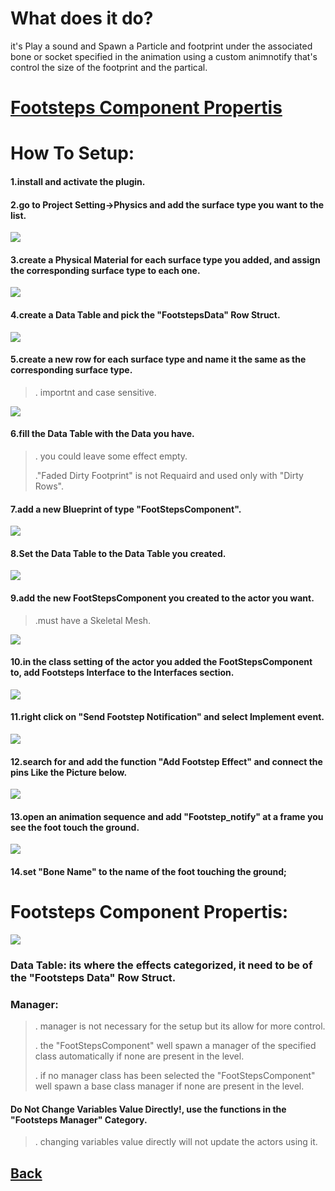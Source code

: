 # What does it do?
it's Play a sound and Spawn a Particle and footprint under the associated bone or socket
specified in the animation using a custom animnotify that's control the size of the footprint and the partical.
# [Footsteps Component Propertis](/How%20To%20Setup.md#footsteps-component-propertis)
# How To Setup:

#### 1.install and activate the plugin.

#### 2.go to Project Setting->Physics and add the surface type you want to the list.
![](/img/01.png)
#### 3.create a Physical Material for each surface type you added, and assign the corresponding surface type to each one.
 ![](/img/02.png)
#### 4.create a Data Table and pick the "FootstepsData" Row Struct.

 ![](/img/03.png)
 
#### 5.create a new row for each surface type and name it the same as the corresponding surface type. 
>. importnt and case sensitive.

  ![](/img/04.png) 
#### 6.fill the Data Table with the Data you have. 
>. you could leave some effect empty.
>
>."Faded Dirty Footprint" is not Requaird and used only with "Dirty Rows".
#### 7.add a new Blueprint of type "FootStepsComponent".
 ![](/img/05.png)
#### 8.Set the Data Table to the Data Table you created.
 ![](/img/06.png)
#### 9.add the new FootStepsComponent you created to the actor you want. 
>.must have a Skeletal Mesh.
>
![](/img/07.png)  
#### 10.in the class setting of the actor you added the FootStepsComponent to, add Footsteps Interface to the Interfaces section.
  ![](/img/08.png)  
#### 11.right click on "Send Footstep Notification" and select Implement event. 
  ![](/img/09.png)  
#### 12.search for and add the function "Add Footstep Effect" and connect the pins Like the Picture below. 
  ![](/img/10.png)
#### 13.open an animation sequence and add "Footstep_notify" at a frame you see the foot touch the ground.
![](/img/11.png)
#### 14.set "Bone Name" to the name of the foot touching the ground;


# Footsteps Component Propertis:
![](/img/12.png)

### Data Table: its where the effects categorized, it need to be of the "Footsteps Data" Row Struct.
### Manager:
>. manager is not necessary for the setup but its allow for more control.
>
>. the "FootStepsComponent" well spawn a manager of the specified class automatically if none are present in the level.
>
>. if no manager class has been selected the "FootStepsComponent" well spawn a base class manager if none are present in the level.
#### Do Not Change Variables Value Directly!, use the functions in the "Footsteps Manager" Category.
>. changing variables value directly will not update the actors using it.

## [Back](/README.md)
